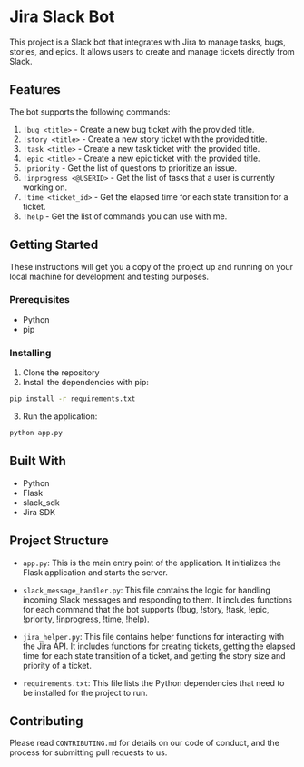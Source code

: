 # Jira Slack Bot

This project is a Slack bot that integrates with Jira to manage tasks, bugs, stories, and epics. It allows users to create and manage tickets directly from Slack.

## Features

The bot supports the following commands:

1. `!bug <title>` - Create a new bug ticket with the provided title.
2. `!story <title>` - Create a new story ticket with the provided title.
3. `!task <title>` - Create a new task ticket with the provided title.
4. `!epic <title>` - Create a new epic ticket with the provided title.
5. `!priority` - Get the list of questions to prioritize an issue.
6. `!inprogress <@USERID>` - Get the list of tasks that a user is currently working on.
7. `!time <ticket_id>` - Get the elapsed time for each state transition for a ticket.
8. `!help` - Get the list of commands you can use with me.

## Getting Started

These instructions will get you a copy of the project up and running on your local machine for development and testing purposes.

### Prerequisites

- Python
- pip

### Installing

1. Clone the repository
2. Install the dependencies with pip:

```bash
pip install -r requirements.txt
```

3. Run the application:

```bash
python app.py
```

## Built With

- Python
- Flask
- slack_sdk
- Jira SDK

## Project Structure

- `app.py`: This is the main entry point of the application. It initializes the Flask application and starts the server.  

- `slack_message_handler.py`: This file contains the logic for handling incoming Slack messages and responding to them. It includes functions for each command that the bot supports (!bug, !story, !task, !epic, !priority, !inprogress, !time, !help).  

- `jira_helper.py`: This file contains helper functions for interacting with the Jira API. It includes functions for creating tickets, getting the elapsed time for each state transition of a ticket, and getting the story size and priority of a ticket.  

- `requirements.txt`: This file lists the Python dependencies that need to be installed for the project to run.

## Contributing

Please read `CONTRIBUTING.md` for details on our code of conduct, and the process for submitting pull requests to us.